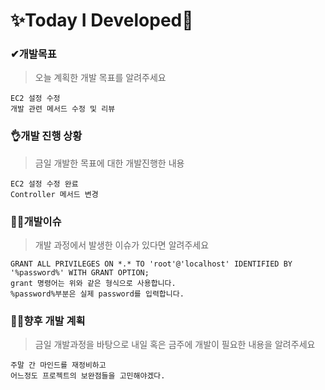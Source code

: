 # ✨Today I Developed🤞



### ✔개발목표

> 오늘 계획한 개발 목표를 알려주세요

```
EC2 설정 수정
개발 관련 메서드 수정 및 리뷰
```





### 👌개발 진행 상황

> 금일 개발한 목표에 대한 개발진행한 내용

```
EC2 설정 수정 완료
Controller 메서드 변경
```





### 🤷‍♂️개발이슈

> 개발 과정에서 발생한 이슈가 있다면 알려주세요

```
GRANT ALL PRIVILEGES ON *.* TO 'root'@'localhost' IDENTIFIED BY '%password%' WITH GRANT OPTION;
grant 명령어는 위와 같은 형식으로 사용합니다.
%password%부분은 실제 password를 입력합니다.
```





### 🐱‍🚀향후 개발 계획

> 금일 개발과정을 바탕으로 내일 혹은 금주에 개발이 필요한 내용을 알려주세요

```
주말 간 마인드를 재정비하고
어느정도 프로젝트의 보완점들을 고민해야겠다.
```

